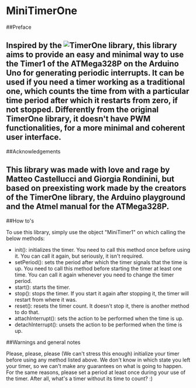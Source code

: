 # MiniTimerOne

##Preface

Inspired by the ![TimerOne](https://github.com/PaulStoffregen/TimerOne) library, this library aims to provide an easy and minimal
way to use the Timer1 of the ATMega328P on the Arduino Uno for generating periodic interrupts. It can be used if you need a timer
working as a traditional one, which counts the time from with a particular time period after which it restarts from zero, if not stopped.
Differently from the original TimerOne library, it doesn't have PWM functionalities, for a more minimal and coherent user interface.
--

##Acknowledgements

This library was made with love and rage by Matteo Castellucci and Giorgia Rondinini, but based on preexisting work made by the
creators of the TimerOne library, the Arduino playground and the Atmel manual for the ATMega328P.
--

##How to's

To use this library, simply use the object "MiniTimer1" on which calling the below methods:

* init(): initializes the timer. You need to call this method once before using it. You can call it again, but seriously, it
isn't required.
* setPeriod(): sets the period after which the timer signals that the time is up. You need to call this method before starting
the timer at least one time. You can call it again whenever you need to change the timer period.
* start(): starts the timer.
* stop(): stops the timer. If you start it again after stopping it, the timer will restart from where it was.
* reset(): resets the timer count. It doesn't stop it, there is another method to do that.
* attachInterrupt(): sets the action to be performed when the time is up.
* detachInterrupt(): unsets the action to be performed when the time is up.

##Warnings and general notes

Please, please, please (We can't stress this enough) initialize your timer before using any method listed above. We don't know
in which state you left your timer, so we can't make any guarantees on what is going to happen. For the same reasons, please
set a period at least once during your use of the timer. After all, what's a timer without its time to count? :)
